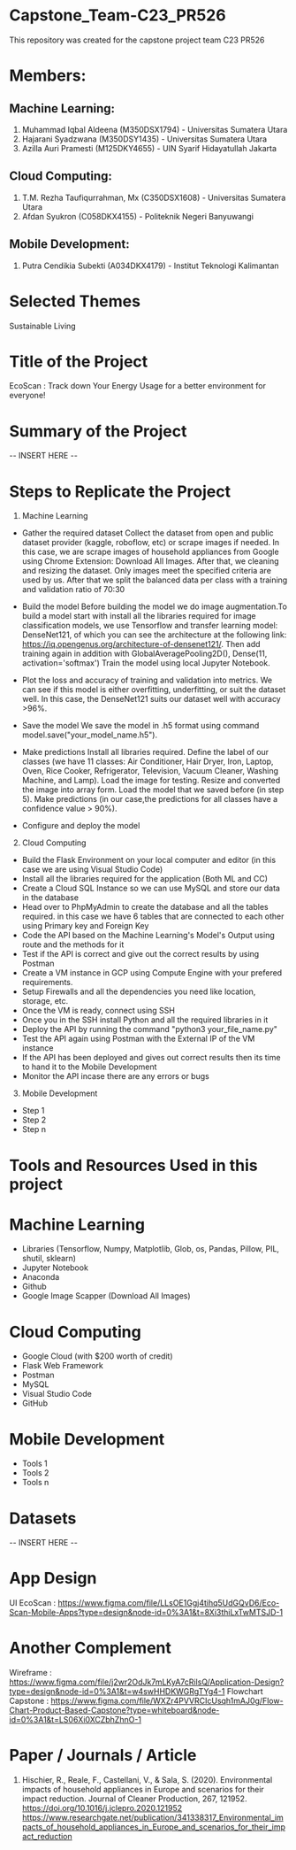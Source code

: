 # Capstone_Team-C23_PR526
This repository was created for the capstone project team C23 PR526

# Members:
## Machine Learning:
1. Muhammad Iqbal Aldeena (M350DSX1794) - Universitas Sumatera Utara
2. Hajarani Syadzwana (M350DSY1435) - Universitas Sumatera Utara
3. Azilla Auri Pramesti (M125DKY4655) - UIN Syarif Hidayatullah Jakarta

## Cloud Computing:
1. T.M. Rezha Taufiqurrahman, Mx (C350DSX1608) - Universitas Sumatera Utara
2. Afdan Syukron (C058DKX4155) - Politeknik Negeri Banyuwangi

## Mobile Development:
1. Putra Cendikia Subekti (A034DKX4179) - Institut Teknologi Kalimantan

# Selected Themes
Sustainable Living

# Title of the Project
EcoScan : Track down Your Energy Usage for a better environment for everyone!

# Summary of the Project
-- INSERT HERE --

# Steps to Replicate the Project

1. Machine Learning
- Gather the required dataset
Collect the dataset from open and public dataset provider (kaggle, roboflow, etc) or scrape images if needed. In this case, we are scrape images of household appliances from Google using Chrome Extension: Download All Images.
After that, we cleaning and resizing the dataset. Only images meet the specified criteria are used by us. After that we split the balanced data per class with a training and validation ratio of 70:30

- Build the model
Before building the model we do image augmentation.To build a model start with install all the libraries required for image classification models, we use Tensorflow and transfer learning model: DenseNet121, of which you can see the architecture at the following link: https://iq.opengenus.org/architecture-of-densenet121/. Then add training again in addition with GlobalAveragePooling2D(), Dense(11, activation='softmax')
Train the model using local Jupyter Notebook.

- Plot the loss and accuracy of training and validation into metrics. 
We can see if this model is either overfitting, underfitting, or suit the dataset well. In this case, the DenseNet121 suits our dataset well with accuracy >96%.

- Save the model
We save the model in .h5 format using command model.save("your_model_name.h5").

- Make predictions
Install all libraries required.
Define the label of our classes (we have 11 classes: Air Conditioner, Hair Dryer, Iron, Laptop, Oven, Rice Cooker, Refrigerator, Television, Vacuum Cleaner, Washing Machine, and Lamp).
Load the image for testing.
Resize and converted the image into array form.
Load the model that we saved before (in step 5).
Make predictions (in our case,the predictions for all classes have a confidence value > 90%).

- Configure and deploy the model

2. Cloud Computing
- Build the Flask Environment on your local computer and editor (in this case we are using Visual Studio Code)
- Install all the libraries required for the application (Both ML and CC)
- Create a Cloud SQL Instance so we can use MySQL and store our data in the database
- Head over to PhpMyAdmin to create the database and all the tables required. in this case we have 6 tables that are connected to each other using Primary key and Foreign Key
- Code the API based on the Machine Learning's Model's Output using route and the methods for it
- Test if the API is correct and give out the correct results by using Postman
- Create a VM instance in GCP using Compute Engine with your prefered requirements.
- Setup Firewalls and all the dependencies you need like location, storage, etc.
- Once the VM is ready, connect using SSH
- Once you in the SSH install Python and all the required libraries in it
- Deploy the API by running the command "python3 your_file_name.py"
- Test the API again using Postman with the External IP of the VM instance
- If the API has been deployed and gives out correct results then its time to hand it to the Mobile Development
- Monitor the API incase there are any errors or bugs

3. Mobile Development
- Step 1
- Step 2
- Step n

# Tools and Resources Used in this project 

# Machine Learning
- Libraries (Tensorflow, Numpy, Matplotlib, Glob, os, Pandas, Pillow, PIL, shutil, sklearn)
- Jupyter Notebook
- Anaconda
- Github
- Google Image Scapper (Download All Images)

# Cloud Computing
- Google Cloud (with $200 worth of credit)
- Flask Web Framework
- Postman
- MySQL
- Visual Studio Code
- GitHub

# Mobile Development
- Tools 1
- Tools 2
- Tools n

# Datasets
-- INSERT HERE --

# App Design 
UI EcoScan : https://www.figma.com/file/LLsOE1Ggj4tihq5UdGQvD6/Eco-Scan-Mobile-Apps?type=design&node-id=0%3A1&t=8Xi3thiLxTwMTSJD-1 

# Another Complement
Wireframe : https://www.figma.com/file/j2wr2OdJk7mLKyA7cRilsQ/Application-Design?type=design&node-id=0%3A1&t=w4swHHDKWGRgTYg4-1
Flowchart Capstone : https://www.figma.com/file/WXZr4PVVRCIcUsqh1mAJ0g/Flow-Chart-Product-Based-Capstone?type=whiteboard&node-id=0%3A1&t=LS06Xi0XCZbhZhnO-1 

# Paper / Journals / Article
1. Hischier, R., Reale, F., Castellani, V., & Sala, S. (2020). Environmental impacts of household appliances in Europe and scenarios for their impact reduction. Journal of Cleaner Production, 267, 121952. https://doi.org/10.1016/j.jclepro.2020.121952
https://www.researchgate.net/publication/341338317_Environmental_impacts_of_household_appliances_in_Europe_and_scenarios_for_their_impact_reduction
